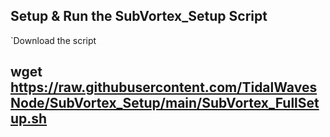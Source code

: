 ## Setup & Run the SubVortex_Setup Script

`Download the script
## wget https://raw.githubusercontent.com/TidalWavesNode/SubVortex_Setup/main/SubVortex_FullSetup.sh
